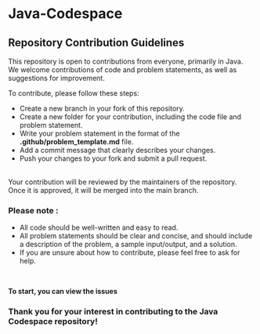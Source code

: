 # Java-Codespace

## Repository Contribution Guidelines

This repository is open to contributions from everyone, primarily in Java. We welcome contributions of code and problem statements, as well as suggestions for improvement.
<br>

To contribute, please follow these steps:
- Create a new branch in your fork of this repository.
- Create a new folder for your contribution, including the code file and problem statement.
- Write your problem statement in the format of the **.github/problem_template.md** file.
- Add a commit message that clearly describes your changes.
- Push your changes to your fork and submit a pull request.
<br>
Your contribution will be reviewed by the maintainers of the repository. Once it is approved, it will be merged into the main branch.
<br>

### Please note :
- All code should be well-written and easy to read.
- All problem statements should be clear and concise, and should include a description of the problem, a sample input/output, and a solution.
- If you are unsure about how to contribute, please feel free to ask for help.
<br>

**To start, you can view the issues**

### Thank you for your interest in contributing to the Java Codespace repository!
